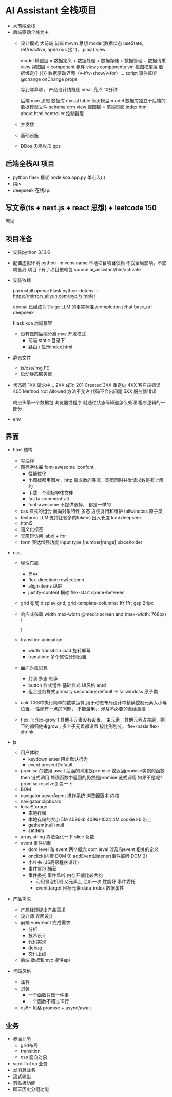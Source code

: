 # AI Assistant 全栈项目
- 大前端全栈
- 后端驱动全栈为主
  - 设计模式
    大前端 前端 mvvm 思想  model(数据状态 useState, ref/reactive, api/axios 接口， pinia) view

    model 模型层 = 数据定义 + 数据处理 + 数据存储 + 数据管理 + 数据请求
    view 视图层 = component 组件  views  components
    vm 视图模型层 数据绑定{} {{}}  数据驱动界面（v-if/v-show/v-for）...  script 事件监听 @change  onChange props 



    写到哪算哪， 产品设计线框图 idear 亮点  10分钟 

    后端 mvc 思想  数据库 mysql table 简历模型
    model 数据库独立于后端的  数据模型文件 schema orm 
    view 视图层 = 前端页面 index.html about.html
    controller 控制器层

  - 并发数
  - 基础设施 
  - DDos 肉鸡攻击 qps 

## 后端全栈AI 项目 
- python flask 框架  node koa 
  app.py  单点入口
- 纯js
- deepseek 在线api 


## 写文章(ts + next.js + react 思想) + leetcode 150 
  面试

## 项目准备
- 安装python 
  3.10.6

- 配置虚拟环境
  python -m venv name
  本地项目项目依赖 不受全局影响，不影响全局 
  项目下有了项目依赖包
  source ai_assistant/bin/activate
- 安装依赖

  pip install openai Flask python-dotenv -i https://mirrors.aliyun.com/pypi/simple/

  openai 已经成为了aigc LLM 的事实标准 
  /completion /chat 
  base_url deepseek 

  Flask koa 后端框架

  - 没有做前后端分离 mvc 开发模式 
    - 前端 static 目录下
    - 路由 /  显示index.html 

- 静态文件
  - js/css/img FE 
  - 启动静态服务器

- 状态码
  1XX 请求中...
  2XX 成功  201 Created 
  3XX 重定向
  4XX 客户端错误 
    405 Method Not Allowed 方法不允许
    代码不会出问题
  5XX 服务器错误

  响应头第一个数据包 浏览器或程序 就通过状态码知道怎么处理
  程序逻辑的一部分

- env

## 界面

- html 结构
  - 写注释
  - 图标字体库 font-awesome iconfont
    - 性能优化
    - 小图标都用图片，http 请求数的暴涨，网页同时并发请求数是有上限的
    - 下载一个图标字体文件 
    - fas fa-comment-alt  
    - font-awesome 不提供选择， 都是一样的 
  - css 样式的组合 面向对象特性 多态 方便复用和维护
    tailwindcss 原子类
  - textarea LLM 支持比较多的tokens 出入长度 kimi deepseek
  - html5
  - 语义化标签
  - 无障碍访问 
    label + for
  - form 表达增强功能
    input type [number|range]
    placeholder
- css 
  - 弹性布局
    - 居中
    - flex-direction: row|column
    - align-items 纵轴
    - justify-content 横轴 flex-start space-between 
  - grid 布局
    display:grid;
    grid-template-columns: 1fr 1fr;
    gap 24px
  - 响应式布局
    width max-width 
    @media screen and (max-width: 768px) {
      
    }
  - transition animation 
    - width transition ipad 旋转屏幕
    - transition: 多个属性分别设置
  - 面向对象思想
    - 封装 多态 继承
    - button 样式组件 基础样式
      UI风格 antd 
    - 组合业务样式
      primary secondary default -> tailwindcss 原子类
  - calc
    CSS中执行简单的数学运算,用于动态布局设计中精确控制元素大小与位置。
    性能有一点的问题， 不能滥用， 涉及不必要的重绘重排
  - flex: 1;
    flex-grow 1 其他子元素没有设置， 主元素，其他元素占完后，剩下的都归他来grow ; 多个子元素都设置 按比例划分。
    flex-basis
    flex-shrink

- js
  - 用户体验
    - keydown enter 阻止默认行为
    - event.preventDefault
  - promise 的使用
    await 后面的肯定是promise 或返回promise实例的函数
    then 链式调用
      处理函数中返回的仍然是promise 链式调用
      如果不是呢? promise.resolve() 包一下
  - BOM 
   - navigator.uuserAgent
   操作系统 浏览器版本 内核
   - navigator.clipboard
   - localStorage
     - 本地存储
     - 本地存储的大小 5M 4096kb 4096*1024 4M cookie kb 带上
     - getItem(null) null
     - setItem
    - array,string 方法强化一下
      slice 负数
    - event 事件机制
      - dom level 和 event 两个概念 dom level 涉及和event 相关的定义
      - onclick(内嵌 DOM 0) addEventListener(事件监听 DOM 2) 
      - 小红书 (JS高级程序设计)
      - 事件冒泡|捕获
      - 事件委托
        事件监听 内存开销比较大的
        - 利用冒泡机制 父元素上 监听一次 性能好 事件委托
        - event.target 目标元素 data-index 数据属性 

- 产品需求
  - 产品经理提出产品需求
  - 设计师 界面设计 
  - 前端 vue/react 完成需求
    - 分析
    - 技术设计
    - 代码实现
    - debug
    - 交付上线
  - 后端 数据和mvc 提供api

- 代码风格
  - 注释
  - 封装
    - 一个函数只做一件事
    - 一个函数不超过10行
  - es6+ 风格
    promise + async/await
## 业务
  - 界面业务
    - grid布局
    - transition
    - css 面向对象
  - scrollToTop 业务
  - 发消息业务
  - 流式输出
  - 剪贴板功能
  - 聊天历史分组功能